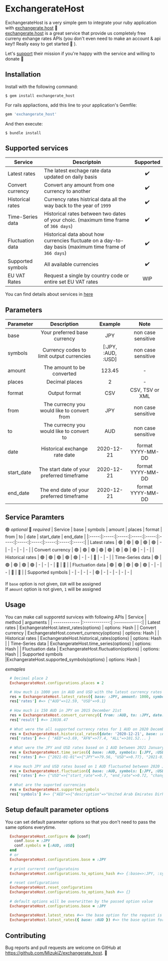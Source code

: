 # ExchangerateHost

ExchangerateHost is a very simple gem to integrate your ruby application with [exchangerate.host](https://exchangerate.host) 🚀  
[exchangerate.host](https://exchangerate.host) is a great service that provide us completely free curreny exhange rates APIs (you don't even need to make an account & api key!! Really easy to get started 🙂 ).  
  
Let's [support](https://exchangerate.host/#/donate) their mission if you're happy with the service and willing to donate 👼

## Installation
Install with the following command:

    $ gem install exchangerate_host

For rails appliactions, add this line to your application's Gemfile:

```ruby
gem 'exchangerate_host'
```

And then execute:

    $ bundle install
    
## Supported services
| Service | Descriptoin | Supported |
| ------------- | ------ |:-------------:|
| Latest rates | The latest exchage rate data updated on daily basis | ✔️ |
| Convert currency | Convert any amount from one currency to another | ✔️ |
| Historical rates | Currency rates histrical data all the way back to the year of `1999` | ✔️ |
| Time-Series data | Historical rates between two dates of your choic. (maximum time frame of `366 days`) | ✔️ |
| Fluctuation data | Historical data about how currencies fluctuate on a day-to-day basis (maximum time frame of `366 days`) | ✔️ |
| Supported symbols | All available currencies | ✔️ |
| EU VAT Rates | Request a single by country code or entire set EU VAT rates | WIP |

You can find details about services in [here](https://exchangerate.host/#/#our-services)
## Parameters
| Parameter | Description | Example | Note |
| ------------- |:-------------:| :---: | :-----: |
| base | Your preferred base currency | JPY | non case sensitive |
| symbols | Currency codes to limit output currencies | [:JPY, :AUD, :USD] | non case sensitive |
| amount | The amount to be converted | 123.45 | - |
| places | Decimal places | 2 | - |
| format | Output format | CSV | CSV, TSV or XML |
| from | The currecny you would like to convert from | JPY | non case sensitive |
| to | The currecny you would like to convert to | AUD | non case sensitive |
| date | Historical exchange rate date | 2020-12-21 | format YYYY-MM-DD |
| start_date | The start date of your preferred timeframe | 2020-12-21 | format YYYY-MM-DD |
| end_date | The end date of your preferred timeframe | 2020-12-21 | format YYYY-MM-DD |

## Service Paramters 
🟢 _optional_  🔴 _required_
| Service | base | symbols | amount | places | format | from | to | date | start_date | end_date |
|:-----:|:-----:|:-----:|:-----:|:-----:|:-----:|:-----:|:-----:|:-----:|:-----:|:-----:|
| Latest rates | 🟢 | 🟢 | 🟢 | 🟢 | 🟢 | - | - | - | - | - |
| Convert currency | 🟢 | 🟢 | 🟢 | 🟢 | 🟢 | 🟢 | 🟢 | 🟢 | - | - |
| Historical rates | 🟢 | 🟢 | 🟢 | 🟢 | 🟢 | - | - | 🔴 | - | - |
| Time-Series data | 🟢 | 🟢 | 🟢 | 🟢 | 🟢 | - | - | - | 🔴 | 🔴 |
| Fluctuation data | 🟢 | 🟢 | 🟢 | 🟢 | 🟢 | - | - | - | 🔴 | 🔴 |
| Supported symbols | - | - | - | - | 🟢 | - | - | - | - | - |
  
  
If `base` option is not given, `EUR` will be assigned  
If `amount` option is not given, `1` will be assigned  
  
## Usage
You can make call supporetd survices with following APIs
| Service | method | arguments |
| ------------- |:-------------:| :-------------:|
| Latest rates | ExchangerateHost.latest_rates(options) | options: Hash |
| Convert currency | ExchangerateHost.convert_currency(options) | options: Hash |
| Historical rates | ExchangerateHost.historical_rates(options) | options: Hash |
| Time-Series data | ExchangerateHost.time_series(options) | options: Hash |
| Fluctuation data | ExchangerateHost.fluctuation(options) | options: Hash |
| Supported symbols |ExchangerateHost.supported_symbols(options) | options: Hash |
   
  
  
_exmaples_
```ruby
  # Decimal place 2
  ExchangerateHost.configurations.places = 2

  # How much is 1000 yen in AUD and USD with the latest currency rates
  res = ExchangerateHost.latest_rates({ base: :JPY, amount: 1000, symbols: [:AUD, :USD] })
  res['rates'] #=> {"AUD"=>12.59, "USD"=>9.1}
    
  # How much is 150 AUD in JPY on 2015 December 21st
  res = ExchangerateHost.convert_currency({ from: :AUD, to: :JPY, date: '2015-12-21', amount: 150 })
  res['result'] #=> 13038.47
    
  # What were the all supported currency rates for 1 AUD on 2020 December 21st
  res = ExchangerateHost.historical_rates({date: '2020-12-21', base: :AUD })
  res['rates'] #=> { "AED"=>3.69, "AFN"=>77.4, "ALL"=>101.52... }
    
  # What were the JPY and USD rates based on 1 AUD between 2021 January 1st ~ 2021 Febrary 1st
  res = ExchangerateHost.time_series({ base: :AUD, symbols: [:JPY, :USD], start_date: '2021-01-01', end_date: '2021-02-01' })
  res['rates'] #=> {"2021-01-01"=>{"JPY"=>79.56, "USD"=>0.77}, "2021-01-02"=>{"JPY"=>79.29, "USD"=>0.77}, "2021-01-03"=>{"JPY"=>79.42, "USD"=>0.77},... }
    
  # How much JPY and USD rates based on 1 AUD fluctuated between 2020 January 1st ~ 2020 October 1st
  res = ExchangerateHost.fluctuation({ base: :AUD, symbols: [:JPY, :USD], start_date: '2020-01-01', end_date: '2020-10-01' })
  res['rates'] #=> {"USD"=>{"start_rate"=>0.7, "end_rate"=>0.72, "change"=>-0.02, "change_pct"=>-0.03}, "JPY"=>{... }
    
  # What are the suported currencies
  res = ExchangerateHost.supported_symbols
  res['symbols'] #=> {"AED"=>{"description"=>"United Arab Emirates Dirham", "code"=>"AED"}, "AFN"=>{"description"=>"Afghan Afghani", "code"=>"AFN"}... }
```

## Setup default parameter options
You can set default parameter options so that you don't need to pass the same options everytime.  
```ruby
  ExchangerateHost.configure do |conf|
    conf.base = :JPY
    conf.symbols = [:AUD, :USD]
  end
  # or
  ExchangerateHost.configurations.base = :JPY
    
  # print currernt configuratoins
  ExchangerateHost.configurations.to_options_hash #=> {:base=>:JPY, :symbols=>[:AUD, :USD]}
      
  # reset configurations
  ExchangerateHost.reset_configurations
  ExchangerateHost.configurations.to_options_hash #=> {}
    
  # default options will be overwritten by the passed option value
  ExchangerateHost.configurations.base = :JPY
  
  ExchangerateHost.latest_rates #=> the base option for the request is JPY
  ExchangerateHost.latest_rates({ base: :AUD }) #=> the base option for the request is now AUD
```



## Contributing

Bug reports and pull requests are welcome on GitHub at https://github.com/MizukiZ/exchangerate_host. 🙏

